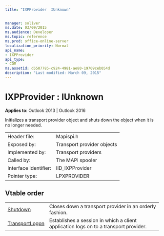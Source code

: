 ```yaml
---
title: "IXPProvider  IUnknown"
 
 
manager: soliver
ms.date: 03/09/2015
ms.audience: Developer
ms.topic: reference
ms.prod: office-online-server
localization_priority: Normal
api_name:
- IXPProvider
api_type:
- COM
ms.assetid: d5507785-c924-4981-ae80-19709ceb054d
description: "Last modified: March 09, 2015"
---
```


# IXPProvider : IUnknown

  
  
**Applies to**: Outlook 2013 | Outlook 2016 
  
Initializes a transport provider object and shuts down the object when it is no longer needed.
  
|||
|:-----|:-----|
|Header file:  <br/> |Mapispi.h  <br/> |
|Exposed by:  <br/> |Transport provider objects  <br/> |
|Implemented by:  <br/> |Transport providers  <br/> |
|Called by:  <br/> |The MAPI spooler  <br/> |
|Interface identifier:  <br/> |IID_IXPProvider  <br/> |
|Pointer type:  <br/> |LPXPROVIDER  <br/> |
   
## Vtable order

|||
|:-----|:-----|
|[Shutdown](ixpprovider-shutdown.md) <br/> |Closes down a transport provider in an orderly fashion.  <br/> |
|[TransportLogon](ixpprovider-transportlogon.md) <br/> |Establishes a session in which a client application logs on to a transport provider.  <br/> |
   

